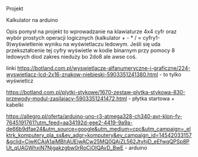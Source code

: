 Projekt

Kalkulator na arduino 

Opis
pomysł na projekt to wprowadzanie na klawiaturze 4x4 cyfr oraz wybór prostych operacji logicznych (kalkulator + - * / = cyfry1-9)wyświetlenie wyniku na wyświetlaczu ledowym. Jeśli się uda przekształcenie tej cyfry wyświetle w kodie binarnym przy pomocy 8 ledowych diod zakres nieduży bo 2do8 ale awse coś. 

linki
https://botland.com.pl/wyswietlacze-alfanumeryczne-i-graficzne/224-wyswietlacz-lcd-2x16-znakow-niebieski-5903351241380.html - to tylko wyświetlcz

https://botland.com.pl/plytki-stykowe/1670-zestaw-plytka-stykowa-830-przewody-modul-zasilajacy-5903351241472.html - płytka startowa + kabelki

https://allegro.pl/oferta/arduino-uno-r3-atmega328-ch340-avr-klon-fv-7645191761?utm_feed=aa34192d-eee2-4419-9a9a-de66b9dfae24&utm_source=google&utm_medium=cpc&utm_campaign=_elktrk_komputery_pla_ss&ev_adgr=komputery&ev_campaign_id=14542033157&gclid=CjwKCAiA1aiMBhAUEiwACw25MQ0QAiZL562JtvhjD_eEfwqQPSp8PUt_qUAGWhxiN7Njgakzgbw0rRoCiOIQAvD_BwE - arduino